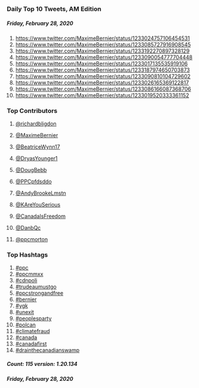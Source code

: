 ### Daily Top 10 Tweets, AM Edition
##### Friday, February 28, 2020
 1) https://www.twitter.com/MaximeBernier/status/1233024757106454531
 2) https://www.twitter.com/MaximeBernier/status/1233085727916908545
 3) https://www.twitter.com/MaximeBernier/status/1233192270897328129
 4) https://www.twitter.com/MaximeBernier/status/1233090054777704448
 5) https://www.twitter.com/MaximeBernier/status/1233017135535919106
 6) https://www.twitter.com/MaximeBernier/status/1233187974650703873
 7) https://www.twitter.com/MaximeBernier/status/1233090810104729602
 8) https://www.twitter.com/MaximeBernier/status/1233026165369122817
 9) https://www.twitter.com/MaximeBernier/status/1233086166087368706
10) https://www.twitter.com/MaximeBernier/status/1233019520333361152

### Top Contributors
  1) [@richardbligdon](https://www.twitter.com/richardbligdon)
  2) [@MaximeBernier](https://www.twitter.com/MaximeBernier)
  3) [@BeatriceWynn17](https://www.twitter.com/BeatriceWynn17)
  4) [@DryasYounger1](https://www.twitter.com/DryasYounger1)
  5) [@DougBebb](https://www.twitter.com/DougBebb)
  6) [@PPCpfdsddo](https://www.twitter.com/PPCpfdsddo)
  7) [@AndyBrookeLmstn](https://www.twitter.com/AndyBrookeLmstn)
  8) [@KAreYouSerious](https://www.twitter.com/KAreYouSerious)
  9) [@CanadaIsFreedom](https://www.twitter.com/CanadaIsFreedom)
 10) [@DanbQc](https://www.twitter.com/DanbQc)

 11) [@ppcmorton](https://www.twitter.com/ppcmorton)


### Top Hashtags

  1) [#ppc](https://www.twitter.com/hashtag/ppc)
  2) [#ppcmmxx](https://www.twitter.com/hashtag/ppcmmxx)
  3) [#cdnpoli](https://www.twitter.com/hashtag/cdnpoli)
  4) [#trudeaumustgo](https://www.twitter.com/hashtag/trudeaumustgo)
  5) [#ppcstrongandfree](https://www.twitter.com/hashtag/ppcstrongandfree)
  6) [#bernier](https://www.twitter.com/hashtag/bernier)
  7) [#ygk](https://www.twitter.com/hashtag/ygk)
  8) [#unexit](https://www.twitter.com/hashtag/unexit)
  9) [#peoplesparty](https://www.twitter.com/hashtag/peoplesparty)
 10) [#polcan](https://www.twitter.com/hashtag/polcan)
 11) [#climatefraud](https://www.twitter.com/hashtag/climatefraud)
 12) [#canada](https://www.twitter.com/hashtag/canada)
 13) [#canadafirst](https://www.twitter.com/hashtag/canadafirst)
 14) [#drainthecanadianswamp](https://www.twitter.com/hashtag/drainthecanadianswamp)

##### Count: 115	version: 1.20.134
##### Friday, February 28, 2020

